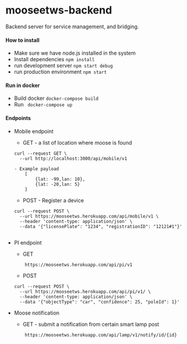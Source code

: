 # mooseetws-backend
Backend server for service management, and bridging.



#### How to install

- Make sure we have node.js installed in the system
- Install dependencies 
``` npm install ```
- run development server 
``` npm start debug ```
- run production environment 
``` npm start ```

#### Run in docker
- Build docker
``` docker-compose build ```
- Run 
``` docker-compose up```


#### Endpoints

- Mobile endpoint

    - GET - a list of location where moose is found
    
    ```
    curl --request GET \
      --url http://localhost:3000/api/mobile/v1
    
   - Example payload 
        [
            {lat: -99,lan: 10},
            {lat: -20,lan: 5}
        ]
    ```
    
    - POST - Register a device
    
    ```
    curl --request POST \
      --url https://mooseetws.herokuapp.com/api/mobile/v1 \
      --header 'content-type: application/json' \
      --data '{"licensePlate": "1234", "registrationID": "12121#1"}'
      
    ```


- PI endpoint
    - GET 
    ``` 
        https://mooseetws.herokuapp.com/api/pi/v1
    ```
    
    - POST
    ```
    curl --request POST \
      --url https://mooseetws.herokuapp.com/api/pi/v1/ \
      --header 'content-type: application/json' \
      --data '{"objectType": "car", "confidence": 25, "poleId": 1}'
    ```
    
- Moose notification
    - GET - submit a notification from certain smart lamp post 
    ``` 
        https://mooseetws.herokuapp.com/api/lamp/v1/notify/id/{id}
    ```
    
    
